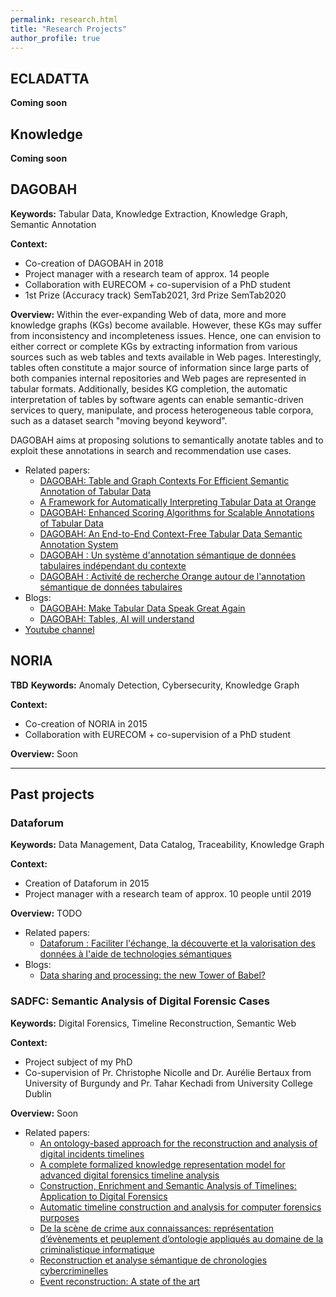 ```yaml
---
permalink: research.html
title: "Research Projects"
author_profile: true
---
```


## ECLADATTA 
**Coming soon**

## Knowledge
**Coming soon**

## DAGOBAH
<b>Keywords:</b> Tabular Data, Knowledge Extraction, Knowledge Graph, Semantic Annotation

<b>Context:</b> 
* Co-creation of DAGOBAH in 2018
* Project manager with a research team of approx. 14 people
* Collaboration with EURECOM + co-supervision of a PhD student
* 1st Prize (Accuracy track) SemTab2021, 3rd Prize SemTab2020

<b>Overview:</b> Within the ever-expanding Web of data, more and more knowledge graphs (KGs) become available. 
However, these KGs may suffer from inconsistency and incompleteness issues. 
Hence, one can envision to either correct or complete KGs by extracting information from various sources such as web tables and texts available in Web pages. 
Interestingly, tables often constitute a major source of information since large parts of both companies internal repositories and Web pages are represented in tabular formats. 
Additionally, besides KG completion, the automatic interpretation of tables by software agents can enable semantic-driven services to query, manipulate, and process heterogeneous table corpora, such as a dataset search "moving beyond keyword".

DAGOBAH aims at proposing solutions to semantically anotate tables and to exploit these annotations in search and recommendation use cases. 

* Related papers: 
  * <a href="https://yoanchabot.github.io/publications#iswc_2021_b">DAGOBAH: Table and Graph Contexts For Efficient Semantic Annotation of Tabular Data</a>
  * <a href="https://yoanchabot.github.io/publications#iswc_2021_a">A Framework for Automatically Interpreting Tabular Data at Orange</a>
  * <a href="https://yoanchabot.github.io/publications#iswc_2020">DAGOBAH: Enhanced Scoring Algorithms for Scalable Annotations of Tabular Data</a>
  * <a href="https://yoanchabot.github.io/publications#iswc_2019">DAGOBAH: An End-to-End Context-Free Tabular Data Semantic Annotation System</a>
  * <a href="https://yoanchabot.github.io/publications#ic_2020">DAGOBAH : Un système d'annotation sémantique de données tabulaires indépendant du contexte</a>
  * <a href="https://yoanchabot.github.io/publications#egc_2021">DAGOBAH : Activité de recherche Orange autour de l'annotation sémantique de données tabulaires</a>
* Blogs:
  * <a href="https://yoanchabot.github.io/publications#imtech_2020">DAGOBAH: Make Tabular Data Speak Great Again</a>
  * <a href="https://yoanchabot.github.io/publications#hello_future_2020a">DAGOBAH: Tables, AI will understand</a> 
* <a href="https://www.youtube.com/channel/UC30pJdIBeskw5fmIBqsn6ZA">Youtube channel</a>


## NORIA
**TBD**
<b>Keywords:</b> Anomaly Detection, Cybersecurity, Knowledge Graph

<b>Context:</b>
* Co-creation of NORIA in 2015
* Collaboration with EURECOM + co-supervision of a PhD student

<b>Overview:</b> Soon

---

## Past projects

### Dataforum
<b>Keywords:</b> Data Management, Data Catalog, Traceability, Knowledge Graph

<b>Context:</b> 
* Creation of Dataforum in 2015
* Project manager with a research team of approx. 10 people until 2019

<b>Overview:</b> TODO

* Related papers: 
  * <a href="https://yoanchabot.github.io/publications#egc_2019">Dataforum : Faciliter l'échange, la découverte et la valorisation des données à l'aide de technologies sémantiques</a>
* Blogs:
  * <a href="https://yoanchabot.github.io/publications#hello_future_2020b">Data sharing and processing: the new Tower of Babel?</a>


### SADFC: Semantic Analysis of Digital Forensic Cases
<b>Keywords:</b> Digital Forensics, Timeline Reconstruction, Semantic Web

<b>Context:</b>
* Project subject of my PhD 
* Co-supervision of Pr. Christophe Nicolle and Dr. Aurélie Bertaux from University of Burgundy and Pr. Tahar Kechadi from University College Dublin

<b>Overview:</b> Soon
<!--
Le problème traité est celui de la reconstruction d’évènements liés à un incident numérique pour
le domaine de la criminalistique informatique. Mes travaux de recherche proposent une nouvelle
approche permettant de construire des chronologies d’incidents enrichies sémantiquement à partir de sources d’informations volumineuses et hétérogènes et d’analyser les connaissances sur l’incident à l’aide d’opérateurs formellement définis. Cette approche vise à :
-Assister les enquêteurs dans le traitement d’importants volumes de données en mettant à leur
disposition des outils d’analyses automatiques basés sur les informations sémantiques contenues dans les chronologies.
-Résoudre les problèmes techniques liés à l’hétérogénéité des données en proposant une architecture post-traitant les données produites par l’outil Plaso à l’aide d’extracteurs ad-hoc.
-Assurer la reproductibilité des processus d’investigation et la crédibilité des résultats produits par
le biais du stockage d’informations sur l’investigation et l’explicitation d’un modèle de processus
formel.
La cybercriminalité est un phénomène prenant de l’importance de nos jours et un nombre croissant d’infractions commises à l’aide ou contre des systèmes informatiques sont signalées. Les fraudes sur Internet, le harcèlement via les réseaux sociaux et les logiciels de messagerie, le cyber-terrorisme ou encore les intrusions dans des systèmes sont autant d’infractions perpétrées contre des individus ou des entreprises. Ces nouveaux phénomènes obligent les états et les sociétés à investir des sommes d’argent toujours plus importantes pour garantir la sécurité des individus et des installations. Ainsi, le domaine de la criminalistique informatique a connu un essor important ces dernières années.
Les investigations concernant des affaires cybercriminelles sont différentes des investigations plus courantes. Avec l’avancée et l’omniprésence des technologies dans notre environnement, il est demandé aux investigateurs de traiter des grands volumes de données et provenant de sources hétérogènes rendant les tâches de traitement et d’analyse particulièrement difficiles et fastidieuses. De plus, une investigation cybercriminelle est un processus complexe dans lequel chaque conclusion doit être supportée par des pièces à conviction collectées de manière rigoureuse afin de leur donner le poids et la crédibilité nécessaire pour faire avancer l’enquête. Dans ce projet, nous nous intéressons plus particulièrement à la phase de reconstruction de scénarios d’une investigation. Cette étape permet aux enquêteurs et à la Justice d’avoir un aperçu global des évènements survenus durant l’incident faisait l’objet de l’enquête. La reconstruction de scénarios peut être vu comme un processus prenant en entrée un ensemble de pièces à conviction et produisant en sortie la chronologie des évènements concernant l’incident.
L’approche proposée par notre équipe se situe au croisement des domaines de la criminalistique informatique et du web sémantique. Dans nos travaux, une nouvelle méthodologie, étayée par une théorie, est proposée pour assister les enquêteurs à travers le processus de reconstruction (construction de la chronologie et analyse). Pour cela, une ontologie intégrant les connaissances liées au savoir-faire métier d’experts de la criminalistique informatique et de développeurs de logiciels est utilisée. L’utilisation d’une ontologie nous permet de représenter les évènements de manière détaillée et par la suite de les analyser de manière automatique et pertinente. -->

* Related papers: 
  * <a href="https://yoanchabot.github.io/publications#digital_investigation_2015">An ontology-based approach for the reconstruction and analysis of digital incidents timelines</a>
  * <a href="https://yoanchabot.github.io/publications#digital_investigation_2014">A complete formalized knowledge representation model for advanced digital forensics timeline analysis</a>
  * <a href="https://yoanchabot.github.io/publications#thesis_2015">Construction, Enrichment and Semantic Analysis of Timelines: Application to Digital Forensics</a>
  * <a href="https://yoanchabot.github.io/publications#eisic_2014">Automatic timeline construction and analysis for computer forensics purposes</a>
  * <a href="https://yoanchabot.github.io/publications#egc_2015">De la scène de crime aux connaissances: représentation d’évènements et peuplement d’ontologie appliqués au domaine de la criminalistique informatique</a>
  * <a href="https://yoanchabot.github.io/publications#egc_2014">Reconstruction et analyse sémantique de chronologies cybercriminelles</a>
  * <a href="https://yoanchabot.github.io/publications#igi_2015a">Event reconstruction: A state of the art</a>